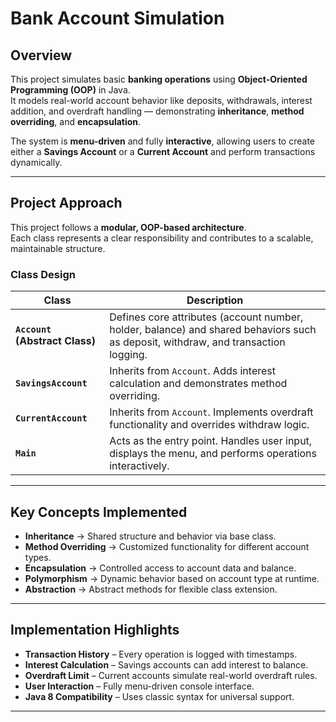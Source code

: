 # Bank Account Simulation

## Overview
This project simulates basic **banking operations** using **Object-Oriented Programming (OOP)** in Java.  
It models real-world account behavior like deposits, withdrawals, interest addition, and overdraft handling — demonstrating **inheritance**, **method overriding**, and **encapsulation**.  

The system is **menu-driven** and fully **interactive**, allowing users to create either a **Savings Account** or a **Current Account** and perform transactions dynamically.

---

## Project Approach
This project follows a **modular, OOP-based architecture**.  
Each class represents a clear responsibility and contributes to a scalable, maintainable structure.

### Class Design
| Class | Description |
|--------|--------------|
| **`Account` (Abstract Class)** | Defines core attributes (account number, holder, balance) and shared behaviors such as deposit, withdraw, and transaction logging. |
| **`SavingsAccount`** | Inherits from `Account`. Adds interest calculation and demonstrates method overriding. |
| **`CurrentAccount`** | Inherits from `Account`. Implements overdraft functionality and overrides withdraw logic. |
| **`Main`** | Acts as the entry point. Handles user input, displays the menu, and performs operations interactively. |

---

## Key Concepts Implemented
- **Inheritance** → Shared structure and behavior via base class.  
- **Method Overriding** → Customized functionality for different account types.  
- **Encapsulation** → Controlled access to account data and balance.  
- **Polymorphism** → Dynamic behavior based on account type at runtime.  
- **Abstraction** → Abstract methods for flexible class extension.

---

## Implementation Highlights
- **Transaction History** – Every operation is logged with timestamps.  
- **Interest Calculation** – Savings accounts can add interest to balance.  
- **Overdraft Limit** – Current accounts simulate real-world overdraft rules.  
-  **User Interaction** – Fully menu-driven console interface.  
- **Java 8 Compatibility** – Uses classic syntax for universal support.

---



